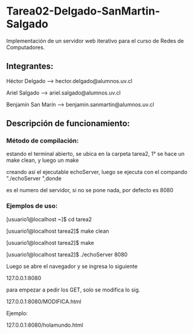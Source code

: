 # Tarea02-Delgado-SanMartin-Salgado

<p>Implementación de un servidor web iterativo para el curso de Redes de Computadores.</p>

<h2>Integrantes:</h2>
  <p>Héctor Delgado --> hector.delgado@alumnos.uv.cl </p>
  <p>Ariel Salgado --> ariel.salgado@alumnos.uv.cl </p>
  <p>Benjamín San Marín --> benjamin.sanmartin@alumnos.uv.cl </p>
<h2>Descripción de funcionamiento:</h2>
  <p></p>
  <h3>Método de compilación:</h3>
    <p>estando el terminal abierto, se ubica en la carpeta tarea2, 1° se hace un make clean, y luego un make</p>
    <p>creando así el ejecutable echoServer, luego se ejecuta con el compando "./echoServer <Server Port> ",donde </p>
    <p><Server Port> es el numero del servidor, si no se pone nada, por defecto es 8080</p>
  <h3>Ejemplos de uso:</h3>
    <p>[usuario1@localhost ~]$ cd tarea2</p>
    <p>[usuario1@localhost tarea2]$ make clean</p>
    <p>[usuario1@localhost tarea2]$ make</p>
    <p>[usuario1@localhost tarea2]$ ./echoServer 8080</p>
    <p>Luego se abre el navegador y se ingresa lo siguiente</p>
    <p>127.0.0.1:8080</p>
    <p>para empezar a pedir los GET, solo se modifica lo sig.</p>
    <p>127.0.0.1:8080/MODIFICA.html</p>
    <p>Ejemplo: </p>
    <p>     127.0.0.1:8080/holamundo.html</p>
